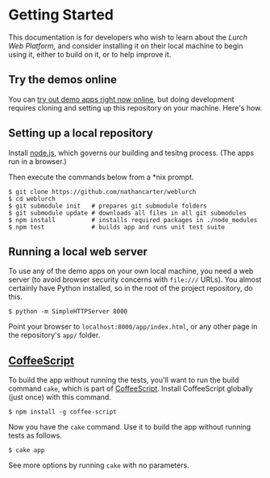 
# Getting Started

This documentation is for developers who wish to learn about the *Lurch Web
Platform,* and consider installing it on their local machine to begin using
it, either to build on it, or to help improve it.

## Try the demos online

You can [try out demo apps right now online](example-apps.md), but doing
development requires cloning and setting up this repository on your machine.
Here's how.

## Setting up a local repository

Install [node.js](http://nodejs.org), which governs our building and tesitng
process.  (The apps run in a browser.)

Then execute the commands below from a \*nix prompt.
```
$ git clone https://github.com/nathancarter/weblurch
$ cd weblurch
$ git submodule init   # prepares git submodule folders
$ git submodule update # downloads all files in all git submodules
$ npm install          # installs required packages in ./node_modules
$ npm test             # builds app and runs unit test suite
```

## Running a local web server

To use any of the demo apps on your own local machine, you need a web server
(to avoid browser security concerns with `file:///` URLs).  You almost
certainly have Python installed, so in the root of the project repository,
do this.
```
$ python -m SimpleHTTPServer 8000
```
Point your browser to `localhost:8000/app/index.html`, or any other page in
the repository's `app/` folder.

## [CoffeeScript](http://www.coffeescript.org)

To build the app without running the tests, you'll want to run the build
command `cake`, which is part of [CoffeeScript](http://www.coffeescript.org).
Install CoffeeScript globally (just once) with this command.
```
$ npm install -g coffee-script
```
Now you have the `cake` command.  Use it to build the app without running
tests as follows.
```
$ cake app
```
See more options by running `cake` with no parameters.
